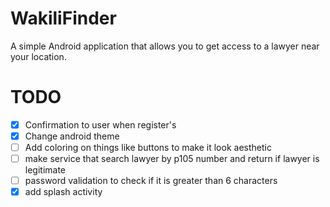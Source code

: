 # WakiliFinder
A simple Android application that allows you to get access to a lawyer near your location.

# TODO

* [x] Confirmation to user when register's
* [x] Change android theme
* [ ] Add coloring on things like buttons to make it look aesthetic
* [ ] make service that search lawyer by p105 number and return if lawyer is legitimate
* [ ] password validation to check if it is greater than 6 characters
* [x] add splash activity